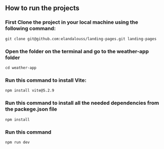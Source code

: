 
## How to run the projects

### First Clone the project in your local machine using the following command:

```git clone git@github.com:elandalouss/landing-pages.git landing-pages```

### Open the folder on the terminal and go to the weather-app folder

```cd weather-app```

### Run this command to install Vite:

 ```npm install vite@5.2.9```

### Run this command to install all the needed dependencies from the packege.json file

```npm install```

### Run this command

```npm run dev```

